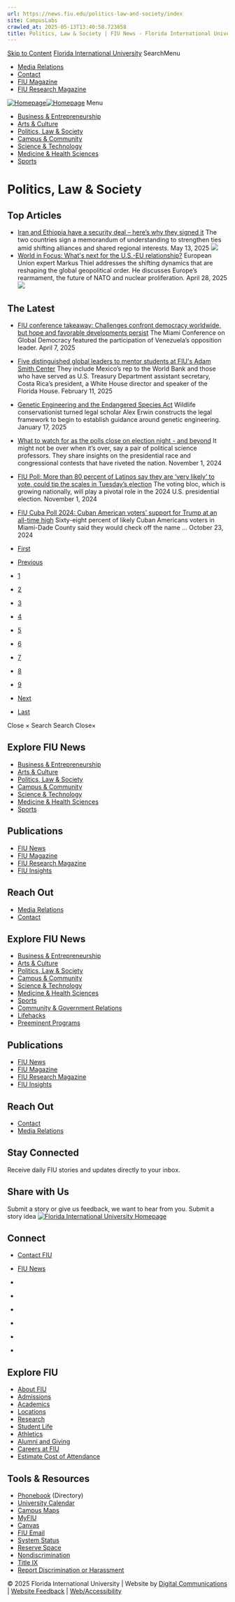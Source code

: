 ```yaml
---
url: https://news.fiu.edu/politics-law-and-society/index
site: CampusLabs
crawled_at: 2025-05-13T13:40:58.723858
title: Politics, Law & Society | FIU News - Florida International University
---
```


[Skip to Content](https://news.fiu.edu/politics-law-and-society/#main)
[Florida International University](https://www.fiu.edu/)
SearchMenu
  * [Media Relations](https://news.fiu.edu/about/media-relations)
  * [Contact](https://news.fiu.edu/about/contact)
  * [FIU Magazine](https://news.fiu.edu/magazine/index)
  * [FIU Research Magazine](https://news.fiu.edu/research-magazine/index)


[![Homepage](https://news.fiu.edu/_assets/images/fiu-news-logo.png)![Homepage](https://news.fiu.edu/_assets/images/fiu-news-logo-mobile.png)](https://news.fiu.edu/index)
Menu
  * [Business & Entrepreneurship](https://news.fiu.edu/business-and-entrepreneurship/index)
  * [Arts & Culture](https://news.fiu.edu/arts-and-culture/index)
  * [Politics, Law & Society ](https://news.fiu.edu/politics-law-and-society/index)
  * [Campus & Community](https://news.fiu.edu/campus-and-community/index)
  * [Science & Technology](https://news.fiu.edu/science-and-technology/index)
  * [Medicine & Health Sciences](https://news.fiu.edu/medicine-and-health-sciences/index)
  * [Sports](https://news.fiu.edu/sports/index)


# Politics, Law & Society
## Top Articles
  * [Iran and Ethiopia have a security deal – here’s why they signed it](https://news.fiu.edu/2025/iran-and-ethiopia-have-a-security-deal-heres-why-they-signed-it)
The two countries sign a memorandum of understanding to strengthen ties amid shifting alliances and shared regional interests.
May 13, 2025
[ ![](https://res.cloudinary.com/digicomm/image/upload/t_medium/news-magazine/2025/_assets/iran-ethiopia.avif) ](https://news.fiu.edu/2025/iran-and-ethiopia-have-a-security-deal-heres-why-they-signed-it)
  * [World in Focus: What's next for the U.S.-EU relationship?](https://news.fiu.edu/2025/the-world-in-focus-quick-guide-to-the-u.s-eu-relationship)
European Union expert Markus Thiel addresses the shifting dynamics that are reshaping the global geopolitical order. He discusses Europe’s rearmament, the future of NATO and nuclear proliferation.
April 28, 2025
[ ![](https://res.cloudinary.com/digicomm/image/upload/t_medium/news-magazine/2025/_assets/european-union-155207_1280.png) ](https://news.fiu.edu/2025/the-world-in-focus-quick-guide-to-the-u.s-eu-relationship)


## The Latest
  * [FIU conference takeaway: Challenges confront democracy worldwide, but hope and favorable developments persist](https://news.fiu.edu/2025/challenges-confront-democracy-worldwide-but-hope-and-favorable-developments-persist)
The Miami Conference on Global Democracy featured the participation of Venezuela’s opposition leader.
April 7, 2025
[](https://news.fiu.edu/2025/challenges-confront-democracy-worldwide-but-hope-and-favorable-developments-persist)
  * [Five distinguished global leaders to mentor students at FIU's Adam Smith Center](https://news.fiu.edu/2025/five-distinguished-global-leaders-to-mentor-students-at-fius-adam-smith-center)
They include Mexico’s rep to the World Bank and those who have served as U.S. Treasury Department assistant secretary, Costa Rica’s president, a White House director and speaker of the Florida House.
February 11, 2025
[](https://news.fiu.edu/2025/five-distinguished-global-leaders-to-mentor-students-at-fius-adam-smith-center)
  * [Genetic Engineering and the Endangered Species Act](https://news.fiu.edu/2025/genetic-engineering-wildlife-law)
Wildlife conservationist turned legal scholar Alex Erwin constructs the legal framework to begin to establish guidance around genetic engineering. 
January 17, 2025
[](https://news.fiu.edu/2025/genetic-engineering-wildlife-law)
  * [What to watch for as the polls close on election night - and beyond](https://news.fiu.edu/2024/four-points-to-consider-on-election-day-and-beyond)
It might not be over when it’s over, say a pair of political science professors. They share insights on the presidential race and congressional contests that have riveted the nation. 
November 1, 2024
[](https://news.fiu.edu/2024/four-points-to-consider-on-election-day-and-beyond)
  * [FIU Poll: More than 80 percent of Latinos say they are ‘very likely’ to vote, could tip the scales in Tuesday’s election](https://news.fiu.edu/2024/fiu-poll-more-than-80-percent-of-latinos-say-theyre-very-likely-to-vote-could-tip-the-scales-in-tuesdays-election)
The voting bloc, which is growing nationally, will play a pivotal role in the 2024 U.S. presidential election. 
November 1, 2024
[](https://news.fiu.edu/2024/fiu-poll-more-than-80-percent-of-latinos-say-theyre-very-likely-to-vote-could-tip-the-scales-in-tuesdays-election)
  * [FIU Cuba Poll 2024: Cuban American voters’ support for Trump at an all-time high](https://news.fiu.edu/2024/fiu-cuba-poll-2024-cuban-american-voters-support-for-trump-at-an-all-time-high)
Sixty-eight percent of likely Cuban Americans voters in Miami-Dade County said they would check off the name ...
October 23, 2024
[](https://news.fiu.edu/2024/fiu-cuba-poll-2024-cuban-american-voters-support-for-trump-at-an-all-time-high)


  * [First](https://news.fiu.edu/politics-law-and-society/)
  * [Previous](https://news.fiu.edu/politics-law-and-society/)
  * [1](https://news.fiu.edu/politics-law-and-society/)
  * [2](https://news.fiu.edu/politics-law-and-society/)
  * [3](https://news.fiu.edu/politics-law-and-society/)
  * [4](https://news.fiu.edu/politics-law-and-society/)
  * [5](https://news.fiu.edu/politics-law-and-society/)
  * [6](https://news.fiu.edu/politics-law-and-society/)
  * [7](https://news.fiu.edu/politics-law-and-society/)
  * [8](https://news.fiu.edu/politics-law-and-society/)
  * [9](https://news.fiu.edu/politics-law-and-society/)
  * [Next](https://news.fiu.edu/politics-law-and-society/)
  * [Last](https://news.fiu.edu/politics-law-and-society/)


Close ×
Search
Search
Close×
## Explore FIU News
  * [Business & Entrepreneurship](https://news.fiu.edu/business-and-entrepreneurship/index)
  * [Arts & Culture](https://news.fiu.edu/arts-and-culture/index)
  * [Politics, Law & Society ](https://news.fiu.edu/politics-law-and-society/index)
  * [Campus & Community](https://news.fiu.edu/campus-and-community/index)
  * [Science & Technology](https://news.fiu.edu/science-and-technology/index)
  * [Medicine & Health Sciences](https://news.fiu.edu/medicine-and-health-sciences/index)
  * [Sports](https://news.fiu.edu/sports/index)


## Publications
  * [FIU News](https://news.fiu.edu/index)
  * [FIU Magazine](https://news.fiu.edu/magazine/index)
  * [FIU Research Magazine](https://news.fiu.edu/research-magazine/index)
  * [FIU Insights](https://news.fiu.edu/insights/)


## Reach Out
  * [Media Relations](https://news.fiu.edu/about/media-relations)
  * [Contact](https://news.fiu.edu/about/contact)


## Explore FIU News
  * [Business & Entrepreneurship](https://news.fiu.edu/business-and-entrepreneurship/index)
  * [Arts & Culture](https://news.fiu.edu/arts-and-culture/index)
  * [Politics, Law & Society](https://news.fiu.edu/politics-law-and-society/index)
  * [Campus & Community](https://news.fiu.edu/campus-and-community/index)
  * [Science & Technology](https://news.fiu.edu/science-and-technology/index)
  * [Medicine & Health Sciences](https://news.fiu.edu/medicine-and-health-sciences/index)
  * [Sports](https://news.fiu.edu/sports/index)
  * [Community & Government Relations](https://news.fiu.edu/community-and-government-relations/index)
  * [Lifehacks](https://news.fiu.edu/lifehacks/index)
  * [Preeminent Programs](https://news.fiu.edu/preeminent-programs/index)


## Publications
  * [FIU News](https://news.fiu.edu/index)
  * [FIU Magazine](https://news.fiu.edu/magazine/index)
  * [FIU Research Magazine](https://news.fiu.edu/research-magazine/index)
  * [FIU Insights](https://news.fiu.edu/insights/index.html)


## Reach Out
  * [Contact](https://news.fiu.edu/about/contact)
  * [Media Relations](https://news.fiu.edu/about/media-relations)


## Stay Connected
Receive daily FIU stories and updates directly to your inbox.
## Share with Us
Submit a story or give us feedback, we want to hear from you.
Submit a story idea
[ ![Florida International University Homepage](https://digicdn.fiu.edu/core/_assets/images/footer-logo.svg) ](https://www.fiu.edu/)
## Connect
  * [Contact FIU](https://www.fiu.edu/about/contact-us/index.html)
  * [FIU News](https://news.fiu.edu/)


  * [](https://www.instagram.com/fiuinstagram/)
  * [](https://www.linkedin.com/school/florida-international-university/)
  * [](https://www.facebook.com/floridainternational)
  * [](https://twitter.com/fiu)
  * [](https://www.youtube.com/user/FloridaInternational)
  * [](https://flickr.com/photos/fiu)


## Explore FIU
  * [About FIU](https://www.fiu.edu/about/index.html)
  * [Admissions](https://www.fiu.edu/admissions/index.html)
  * [Academics](https://www.fiu.edu/academics/index.html)
  * [Locations](https://www.fiu.edu/locations/index.html)
  * [Research](https://www.fiu.edu/research/index.html)
  * [Student Life](https://www.fiu.edu/student-life/index.html)
  * [Athletics](https://www.fiu.edu/athletics/index.html)
  * [Alumni and Giving](https://www.fiu.edu/alumni-and-giving/index.html)
  * [Careers at FIU](https://hr.fiu.edu/careers/)
  * [Estimate Cost of Attendance](https://onestop.fiu.edu/finances/estimate-your-costs/)


## Tools & Resources
  * [Phonebook](https://phonebook.fiu.edu) (Directory)
  * [University Calendar](https://calendar.fiu.edu/)
  * [Campus Maps](https://campusmaps.fiu.edu/)
  * [MyFIU](https://my.fiu.edu/)
  * [Canvas](https://canvas.fiu.edu)
  * [FIU Email](http://mail.fiu.edu/)
  * [System Status](https://fiu.service-now.com/sp?id=services_status)
  * [Reserve Space](https://centralreservations.fiu.edu/)
  * [Nondiscrimination](https://ace.fiu.edu/civil-rights/harassment-and-discrimination/)
  * [Title IX](https://ace.fiu.edu/title-ix/)
  * [Report Discrimination or Harassment](https://report.fiu.edu/)


© 2025 Florida International University  | Website by [Digital Communications](https://stratcomm.fiu.edu/digital-print/websites/) | [Website Feedback](https://webforms.fiu.edu/view.php?id=370774) | [Web/Accessibility](https://accessibility.fiu.edu/)

